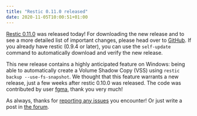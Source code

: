 ```yaml
---
title: "Restic 0.11.0 released"
date: 2020-11-05T10:00:51+01:00
---
```


[Restic 0.11.0](https://github.com/restic/restic/releases/v0.11.0) was released today! For downloading the new release and to see a more detailed list of important changes, please head over to [GitHub](https://github.com/restic/restic/releases/v0.11.0). If you already have restic (0.9.4 or later), you can use the `self-update` command to automatically download and verify the new release.

This new release contains a highly anticipated feature on Windows: being able to automatically create a Volume Shadow Copy (VSS) using `restic backup --use-fs-snapshot`. We thought that this feature warrants a new release, just a few weeks after restic 0.10.0 was released. The code was contributed by user [fgma](https://github.com/fgma), thank you very much!

As always, thanks for [reporting any issues](https://github.com/restic/restic/issues/new/choose) you encounter! Or just write a post in [the forum](https://forum.restic.net).
